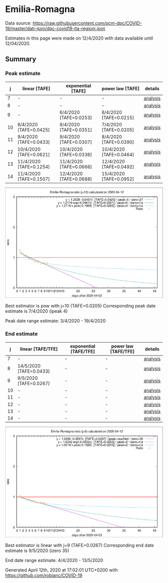 # Emilia-Romagna


Data source: https://raw.githubusercontent.com/pcm-dpc/COVID-19/master/dati-json/dpc-covid19-ita-regioni.json

Estimates in this page were made on 12/4/2020 with data available until 12/04/2020.


## Summary 

### Peak estimate 
|j|linear [TAFE]|exponential [TAFE]|power law [TAFE]|details|
|---|----|-----------|---------|-------|
|7|-|-|-|[analysis](COVID-19_emilia-romagna_j7_2020-04-12.md)|
|8|-|-|-|[analysis](COVID-19_emilia-romagna_j8_2020-04-12.md)|
|9|-|6/4/2020 [TAFE=0.0253]|6/4/2020 [TAFE=0.0215]|[analysis](COVID-19_emilia-romagna_j9_2020-04-12.md)|
|10|8/4/2020 [TAFE=0.0425]|8/4/2020 [TAFE=0.0351]|7/4/2020 [TAFE=0.0205]|[analysis](COVID-19_emilia-romagna_j10_2020-04-12.md)|
|11|9/4/2020 [TAFE=0.0433]|9/4/2020 [TAFE=0.0307]|8/4/2020 [TAFE=0.0390]|[analysis](COVID-19_emilia-romagna_j11_2020-04-12.md)|
|12|10/4/2020 [TAFE=0.0621]|10/4/2020 [TAFE=0.0336]|10/4/2020 [TAFE=0.0464]|[analysis](COVID-19_emilia-romagna_j12_2020-04-12.md)|
|13|11/4/2020 [TAFE=0.1254]|11/4/2020 [TAFE=0.0666]|12/4/2020 [TAFE=0.0492]|[analysis](COVID-19_emilia-romagna_j13_2020-04-12.md)|
|14|11/4/2020 [TAFE=0.1507]|12/4/2020 [TAFE=0.0688]|15/4/2020 [TAFE=0.0952]|[analysis](COVID-19_emilia-romagna_j14_2020-04-12.md)|

![best peak estimate](COVID-19_emilia-romagna_j10_2020-04-12.png)

Best estimator is pow with j=10 (TAFE=0.0205)
Corresponding peak date estimate is 7/4/2020 (ipeak 4)


Peak date range estimate: 3/4/2020 - 19/4/2020

### End estimate 
|j|linear [TAFE/TFE]|exponential [TAFE/TFE]|power law [TAFE/TFE]|details|
|---|----|-----------|---------|-------|
|7|-|-|-|[analysis](COVID-19_emilia-romagna_j7_2020-04-12.md)|
|8|14/5/2020 [TAFE=0.0433]|-|-|[analysis](COVID-19_emilia-romagna_j8_2020-04-12.md)|
|9|9/5/2020 [TAFE=0.0267]|-|-|[analysis](COVID-19_emilia-romagna_j9_2020-04-12.md)|
|10|-|-|-|[analysis](COVID-19_emilia-romagna_j10_2020-04-12.md)|
|11|-|-|-|[analysis](COVID-19_emilia-romagna_j11_2020-04-12.md)|
|12|-|-|-|[analysis](COVID-19_emilia-romagna_j12_2020-04-12.md)|
|13|-|-|-|[analysis](COVID-19_emilia-romagna_j13_2020-04-12.md)|
|14|-|-|-|[analysis](COVID-19_emilia-romagna_j14_2020-04-12.md)|

![best zero estimate](COVID-19_emilia-romagna_j9_2020-04-12.png)

Best estimator is linear with j=9 (TAFE=0.0267)
Corresponding end date estimate is 9/5/2020 (izero 35)


End date range estimate: 4/4/2020 - 13/5/2020

Generated April 12th, 2020 at 17:02:01 UTC+0200 with https://github.com/robianc/COVID-19
